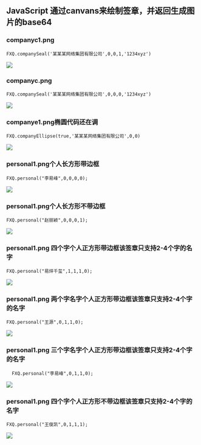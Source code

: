 ## **JavaScript 通过canvans来绘制签章，并返回生成图片的base64**

### **companyc1.png**

    FXQ.companySeal('某某某网络集团有限公司',0,0,1,'1234xyz')

![](https://github.com/niezhiliang/canvas-draw-seal/blob/master/imgs/companyc1.png)

### **companyc.png**

    FXQ.companySeal('某某某网络集团有限公司',0,0,0,'1234xyz')

![](https://github.com/niezhiliang/canvas-draw-seal/blob/master/imgs/companyc2.png)

### **companye1.png椭圆代码还在调**

    FXQ.companyEllipse(true,'某某某网络集团有限公司',0,0)

![](https://github.com/niezhiliang/canvas-draw-seal/blob/master/imgs/companye1.png)

### **personal1.png个人长方形带边框**

    FXQ.personal("李易峰",0,0,0,0);

![](https://github.com/niezhiliang/canvas-draw-seal/blob/master/imgs/personal1.png)

### **personal1.png个人长方形不带边框**

    FXQ.personal("赵丽颖",0,0,0,1);

![](https://github.com/niezhiliang/canvas-draw-seal/blob/master/imgs/personal2.png)

### **personal1.png 四个字个人正方形带边框该签章只支持2-4个字的名字**

    FXQ.personal("易烊千玺",1,1,1,0);

![](https://github.com/niezhiliang/canvas-draw-seal/blob/master/imgs/personal3.png)

### **personal1.png 两个字名字个人正方形带边框该签章只支持2-4个字的名字**

    FXQ.personal("王源",0,1,1,0);

![](https://github.com/niezhiliang/canvas-draw-seal/blob/master/imgs/personal4.png)

### **personal1.png 三个字名字个人正方形带边框该签章只支持2-4个字的名字**

      FXQ.personal("李易峰",0,1,1,0);

![](https://github.com/niezhiliang/canvas-draw-seal/blob/master/imgs/personal5.png)

### **personal1.png 四个字个人正方形不带边框该签章只支持2-4个字的名字**

    FXQ.personal("王俊凯",0,1,1,1);
![](https://github.com/niezhiliang/canvas-draw-seal/blob/master/imgs/personal6.png)
